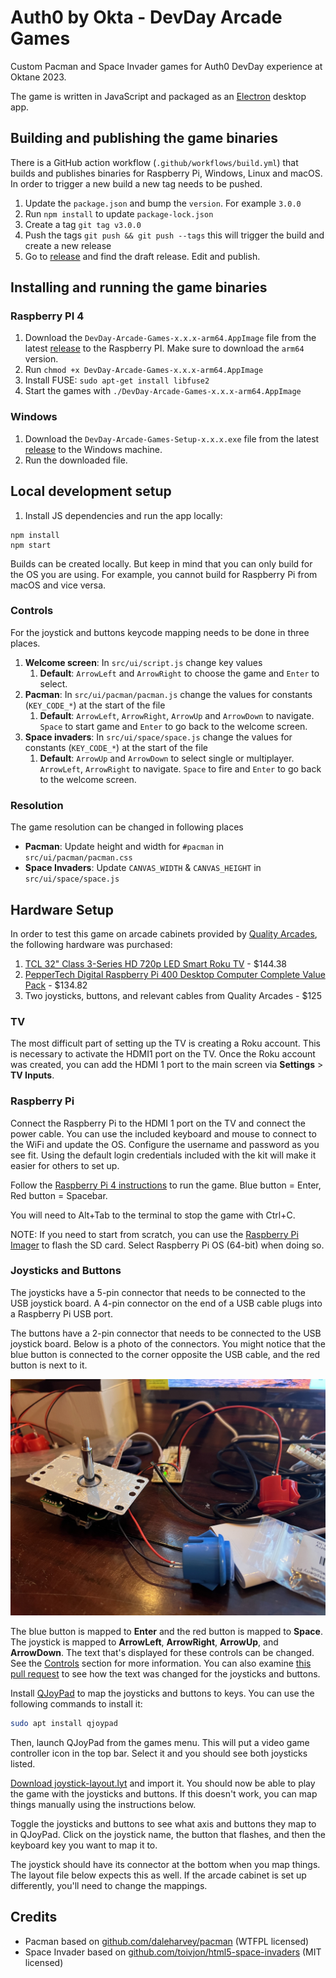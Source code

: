 # Auth0 by Okta - DevDay Arcade Games

Custom Pacman and Space Invader games for Auth0 DevDay experience at Oktane 2023.

The game is written in JavaScript and packaged as an [Electron](https://www.electronjs.org/) desktop app.

## Building and publishing the game binaries

There is a GitHub action workflow (`.github/workflows/build.yml`) that builds and publishes binaries for Raspberry Pi, Windows, Linux and macOS. In order to trigger a new build a new tag needs to be pushed.

1. Update the `package.json` and bump the `version`. For example `3.0.0`
2. Run `npm install` to update `package-lock.json` 
3. Create a tag `git tag v3.0.0`
4. Push the tags `git push && git push --tags` this will trigger the build and create a new release
5. Go to [release](https://github.com/auth0-developer-hub/devdays-arcade-games/releases) and find the draft release. Edit and publish.

## Installing and running the game binaries

### Raspberry PI 4

1. Download the `DevDay-Arcade-Games-x.x.x-arm64.AppImage` file from the latest [release](https://github.com/auth0-developer-hub/devdays-arcade-games/releases) to the Raspberry PI. Make sure to download the `arm64` version.
2. Run `chmod +x DevDay-Arcade-Games-x.x.x-arm64.AppImage`
3. Install FUSE: `sudo apt-get install libfuse2`
4. Start the games with `./DevDay-Arcade-Games-x.x.x-arm64.AppImage`

### Windows

1. Download the `DevDay-Arcade-Games-Setup-x.x.x.exe` file from the latest [release](https://github.com/auth0-developer-hub/devdays-arcade-games/releases) to the Windows machine.
2. Run the downloaded file.

## Local development setup

1. Install JS dependencies and run the app locally:

```
npm install
npm start
```

Builds can be created locally. But keep in mind that you can only build for the OS you are using. For example, you cannot build for Raspberry Pi from macOS and vice versa.

### Controls

For the joystick and buttons keycode mapping needs to be done in three places.

1. **Welcome screen**: In `src/ui/script.js` change key values
   1. **Default**: `ArrowLeft` and `ArrowRight` to choose the game and `Enter` to select.
2. **Pacman**: In `src/ui/pacman/pacman.js` change the values for constants (`KEY_CODE_*`) at the start of the file
   1. **Default**: `ArrowLeft`, `ArrowRight`, `ArrowUp` and `ArrowDown` to navigate. `Space` to start game and `Enter` to go back to the welcome screen.
3. **Space invaders**: In `src/ui/space/space.js` change the values for constants (`KEY_CODE_*`) at the start of the file
   1. **Default**: `ArrowUp` and `ArrowDown` to select single or multiplayer. `ArrowLeft`, `ArrowRight` to navigate. `Space` to fire and `Enter` to go back to the welcome screen.

### Resolution

The game resolution can be changed in following places

- **Pacman**: Update height and width for `#pacman` in `src/ui/pacman/pacman.css`
- **Space Invaders**: Update `CANVAS_WIDTH` & `CANVAS_HEIGHT` in `src/ui/space/space.js`

## Hardware Setup

In order to test this game on arcade cabinets provided by [Quality Arcades](https://www.qualityarcades.com/), the following hardware was purchased:

1. [TCL 32" Class 3-Series HD 720p LED Smart Roku TV](https://www.amazon.com/dp/B09YWT3P5Q) - $144.38
2. [PepperTech Digital Raspberry Pi 400 Desktop Computer Complete Value Pack](https://www.amazon.com/dp/B092TT72B2) - $134.82
3. Two joysticks, buttons, and relevant cables from Quality Arcades - $125

### TV

The most difficult part of setting up the TV is creating a Roku account. This is necessary to activate the HDMI1 port on the TV. Once the Roku account was created, you can add the HDMI 1 port to the main screen via **Settings** > **TV Inputs**. 

### Raspberry Pi

Connect the Raspberry Pi to the HDMI 1 port on the TV and connect the power cable. You can use the included keyboard and mouse to connect to the WiFi and update the OS. Configure the username and password as you see fit. Using the default login credentials included with the kit will make it easier for others to set up.

Follow the [Raspberry Pi 4 instructions](#raspberry-pi-4) to run the game. Blue button = Enter, Red button = Spacebar. 

You will need to Alt+Tab to the terminal to stop the game with Ctrl+C.

NOTE: If you need to start from scratch, you can use the [Raspberry Pi Imager](https://www.raspberrypi.org/software/) to flash the SD card. Select Raspberry Pi OS (64-bit) when doing so.

### Joysticks and Buttons

The joysticks have a 5-pin connector that needs to be connected to the USB joystick board. A 4-pin connector on the end of a USB cable plugs into a Raspberry Pi USB port. 

The buttons have a 2-pin connector that needs to be connected to the USB joystick board. Below is a photo of the connectors. You might notice that the blue button is connected to the corner opposite the USB cable, and the red button is next to it. 

![setup/joystick-setup.jpg](setup/joystick-setup.jpg)

The blue button is mapped to **Enter** and the red button is mapped to **Space**. The joystick is mapped to **ArrowLeft**, **ArrowRight**, **ArrowUp**, and **ArrowDown**. The text that's displayed for these controls can be changed. See the [Controls](#controls) section for more information. You can also examine [this pull request](https://github.com/oktadev/devdays-arcade-games/pull/2) to see how the text was changed for the joysticks and buttons.

Install [QJoyPad](https://wiki.debian.org/QJoyPad) to map the joysticks and buttons to keys. You can use the following commands to install it:

```bash
sudo apt install qjoypad
```

Then, launch QJoyPad from the games menu. This will put a video game controller icon in the top bar. Select it and you should see both joysticks listed. 

[Download joystick-layout.lyt](setup/joystick-layout.lyt) and import it. You should now be able to play the game with the joysticks and buttons. If this doesn't work, you can map things manually using the instructions below.

Toggle the joysticks and buttons to see what axis and buttons they map to in QJoyPad. Click on the joystick name, the button that flashes, and then the keyboard key you want to map it to.

The joystick should have its connector at the bottom when you map things. The layout file below expects this as well. If the arcade cabinet is set up differently, you'll need to change the mappings.

## Credits

- Pacman based on [github.com/daleharvey/pacman](https://github.com/daleharvey/pacman) (WTFPL licensed)
- Space Invader based on [github.com/toivjon/html5-space-invaders](https://github.com/toivjon/html5-space-invaders) (MIT licensed)
